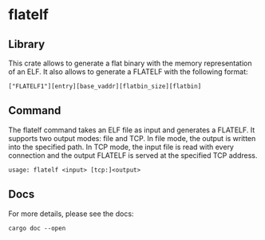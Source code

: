 # flatelf

## Library

This crate allows to generate a flat binary with the memory representation of
an ELF. It also allows to generate a FLATELF with the following format:

```text
["FLATELF1"][entry][base_vaddr][flatbin_size][flatbin]
```

## Command

The flatelf command takes an ELF file as input and generates a FLATELF. It
supports two output modes: file and TCP. In file mode, the output is written
into the specified path. In TCP mode, the input file is read with every
connection and the output FLATELF is served at the specified TCP address.

```text
usage: flatelf <input> [tcp:]<output>
```

## Docs

For more details, please see the docs:

```text
cargo doc --open
```
